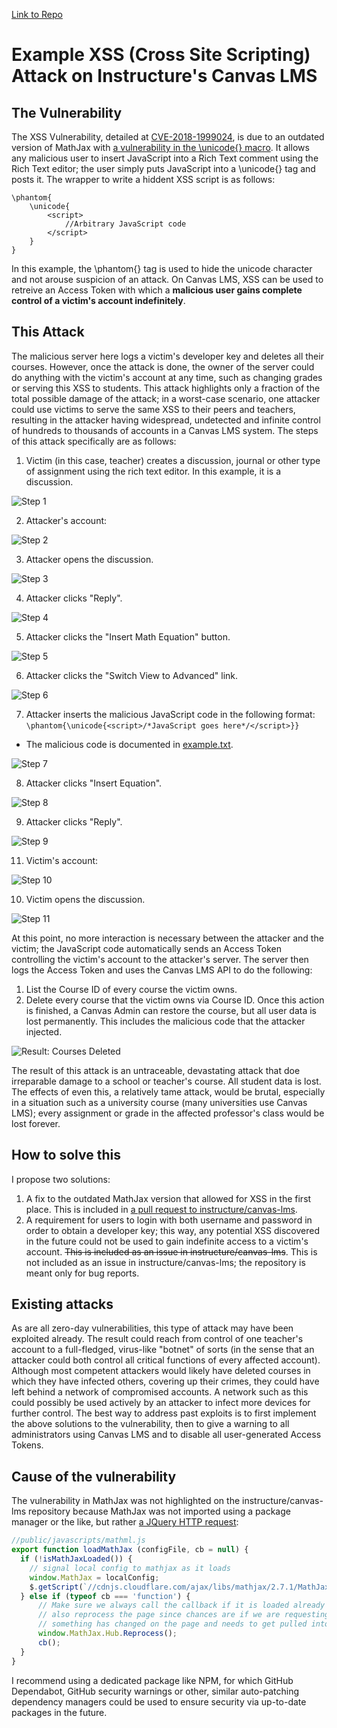 [Link to Repo](https://github.com/Sesamestrong/example-canvas-xss-attack)
# Example XSS (Cross Site Scripting) Attack on Instructure's Canvas LMS
## The Vulnerability
The XSS Vulnerability, detailed at [CVE-2018-1999024](https://www.cvedetails.com/cve/CVE-2018-1999024/), is due to an outdated version of MathJax with [a vulnerability in the \unicode{} macro](https://blog.bentkowski.info/2018/06/xss-in-google-colaboratory-csp-bypass.html). It allows any malicious user to insert JavaScript into a Rich Text comment using the Rich Text editor; the user simply puts JavaScript into a \unicode{} tag and posts it. The wrapper to write a hiddent XSS script is as follows:
```
\phantom{
    \unicode{
        <script>
            //Arbitrary JavaScript code
        </script>
    }
}
```
In this example, the \phantom{} tag is used to hide the unicode character and not arouse suspicion of an attack.
On Canvas LMS, XSS can be used to retreive an Access Token with which a **malicious user gains complete control of a victim's account indefinitely**.
## This Attack
The malicious server here logs a victim's developer key and deletes all their courses. However, once the attack is done, the owner of the server could do anything with the victim's account at any time, such as changing grades or serving this XSS to students. This attack highlights only a fraction of the total possible damage of the attack; in a worst-case scenario, one attacker could use victims to serve the same XSS to their peers and teachers, resulting in the attacker having widespread, undetected and infinite control of hundreds to thousands of accounts in a Canvas LMS system.
The steps of this attack specifically are as follows:
1. Victim (in this case, teacher) creates a discussion, journal or other type of assignment using the rich text editor. In this example, it is a discussion.

  ![Step 1](photos/0.JPG)

2. Attacker's account:

  ![Step 2](photos/1.JPG)

3. Attacker opens the discussion.

  ![Step 3](photos/2.JPG)

4. Attacker clicks "Reply".

  ![Step 4](photos/3.JPG)

5. Attacker clicks the "Insert Math Equation" button.

  ![Step 5](photos/4.JPG)

6. Attacker clicks the "Switch View to Advanced" link.

  ![Step 6](photos/5.JPG)

7. Attacker inserts the malicious JavaScript code in the following format: `\phantom{\unicode{<script>/*JavaScript goes here*/</script>}}`
  * The malicious code is documented in [example.txt](example.txt).

  ![Step 7](photos/6.JPG)
  
8. Attacker clicks "Insert Equation".

  ![Step 8](photos/7.JPG)

9. Attacker clicks "Reply".

  ![Step 9](photos/8.JPG)

11. Victim's account:

  ![Step 10](photos/9.JPG)

10. Victim opens the discussion.

  ![Step 11](photos/10.JPG)

At this point, no more interaction is necessary between the attacker and the victim; the JavaScript code automatically sends an Access Token controlling the victim's account to the attacker's server.
The server then logs the Access Token and uses the Canvas LMS API to do the following:
1. List the Course ID of every course the victim owns.
2. Delete every course that the victim owns via Course ID.
Once this action is finished, a Canvas Admin can restore the course, but all user data is lost permanently. This includes the malicious code that the attacker injected.

![Result: Courses Deleted](photos/11.JPG)

The result of this attack is an untraceable, devastating attack that doe irreparable damage to a school or teacher's course. All student data is lost. The effects of even this, a relatively tame attack, would be brutal, especially in a situation such as a university course (many universities use Canvas LMS); every assignment or grade in the affected professor's class would be lost forever.
## How to solve this
I propose two solutions:
1. A fix to the outdated MathJax version that allowed for XSS in the first place. This is included in [a pull request to instructure/canvas-lms](https://github.com/instructure/canvas-lms/pull/1476).
2. A requirement for users to login with both username and password in order to obtain a developer key; this way, any potential XSS discovered in the future could not be used to gain indefinite access to a victim's account. ~~This is included as an issue in instructure/canvas-lms~~. This is not included as an issue in instructure/canvas-lms; the repository is meant only for bug reports.
## Existing attacks
As are all zero-day vulnerabilities, this type of attack may have been exploited already. The result could reach from control of one teacher's account to a full-fledged, virus-like "botnet" of sorts (in the sense that an attacker could both control all critical functions of every affected account). Although most competent attackers would likely have deleted courses in which they have infected others, covering up their crimes, they could have left behind a network of compromised accounts. A network such as this could possibly be used actively by an attacker to infect more devices for further control.
The best way to address past exploits is to first implement the above solutions to the vulnerability, then to give a warning to all administrators using Canvas LMS and to disable all user-generated Access Tokens.
## Cause of the vulnerability
The vulnerability in MathJax was not highlighted on the instructure/canvas-lms repository because MathJax was not imported using a package manager or the like, but rather [a JQuery HTTP request](https://github.com/instructure/canvas-lms/blob/master/public/javascripts/mathml.js#L28):
```javascript
//public/javascripts/mathml.js
export function loadMathJax (configFile, cb = null) {
  if (!isMathJaxLoaded()) {
    // signal local config to mathjax as it loads
    window.MathJax = localConfig;
    $.getScript(`//cdnjs.cloudflare.com/ajax/libs/mathjax/2.7.1/MathJax.js?config=${configFile}`, cb);
  } else if (typeof cb === 'function') {
      // Make sure we always call the callback if it is loaded already and make sure we
      // also reprocess the page since chances are if we are requesting MathJax again,
      // something has changed on the page and needs to get pulled into the MathJax ecosystem
      window.MathJax.Hub.Reprocess();
      cb();
  }
}
```
I recommend using a dedicated package like NPM, for which GitHub Dependabot, GitHub security warnings or other, similar auto-patching dependency managers could be used to ensure security via up-to-date packages in the future.
